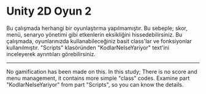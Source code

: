 # Unity 2D Oyun 2
Bu çalışmada herhangi bir oyunlaştırma yapılmamıştır. Bu sebeple; skor, menü, senaryo yönetimi gibi etkenlerin eksikliğini hissedebilirsiniz. Bu çalışmada, oyunlarınızda
kullanabileceğiniz basit class'lar ve fonksiyonlar kullanılmıştır. "Scripts" klasöründen "KodlarNeIseYariyor" text'ini inceleyerek ayrıntıları görebilirsiniz.

---------

No gamification has been made on this. In this study; There is no score and menu management, it contains more simple "class" codes. Examine part "KodlarNeIseYariyor"
from part "Scripts", so you can know the details.
